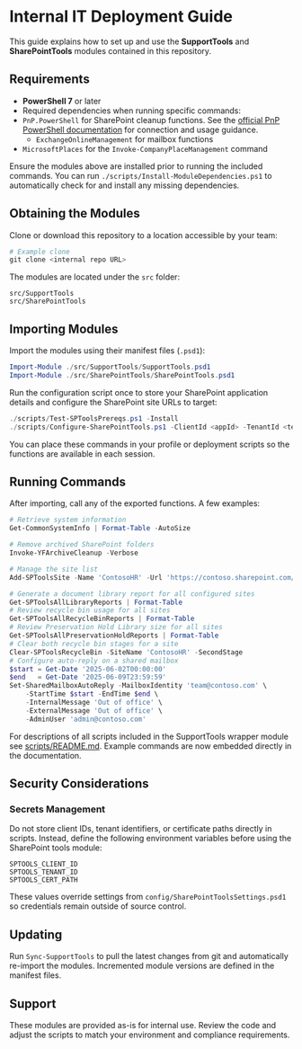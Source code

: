 # Internal IT Deployment Guide

This guide explains how to set up and use the **SupportTools** and **SharePointTools** modules contained in this repository.

## Requirements

* **PowerShell 7** or later
* Required dependencies when running specific commands:
* `PnP.PowerShell` for SharePoint cleanup functions. See the [official PnP PowerShell documentation](https://pnp.github.io/powershell/index.html) for connection and usage guidance.
  * `ExchangeOnlineManagement` for mailbox functions
* `MicrosoftPlaces` for the `Invoke-CompanyPlaceManagement` command

Ensure the modules above are installed prior to running the included commands.
You can run `./scripts/Install-ModuleDependencies.ps1` to automatically check
for and install any missing dependencies.

## Obtaining the Modules

Clone or download this repository to a location accessible by your team:

```powershell
# Example clone
git clone <internal repo URL>
```

The modules are located under the `src` folder:

```
src/SupportTools
src/SharePointTools
```

## Importing Modules

Import the modules using their manifest files (`.psd1`):

```powershell
Import-Module ./src/SupportTools/SupportTools.psd1
Import-Module ./src/SharePointTools/SharePointTools.psd1
```

Run the configuration script once to store your SharePoint application details and configure the SharePoint site URLs to target:

```powershell
./scripts/Test-SPToolsPrereqs.ps1 -Install
./scripts/Configure-SharePointTools.ps1 -ClientId <appId> -TenantId <tenantId> -CertPath <path>
```

You can place these commands in your profile or deployment scripts so the functions are available in each session.

## Running Commands

After importing, call any of the exported functions. A few examples:

```powershell
# Retrieve system information
Get-CommonSystemInfo | Format-Table -AutoSize

# Remove archived SharePoint folders
Invoke-YFArchiveCleanup -Verbose

# Manage the site list
Add-SPToolsSite -Name 'ContosoHR' -Url 'https://contoso.sharepoint.com/sites/HR'

# Generate a document library report for all configured sites
Get-SPToolsAllLibraryReports | Format-Table
# Review recycle bin usage for all sites
Get-SPToolsAllRecycleBinReports | Format-Table
# Review Preservation Hold Library size for all sites
Get-SPToolsAllPreservationHoldReports | Format-Table
# Clear both recycle bin stages for a site
Clear-SPToolsRecycleBin -SiteName 'ContosoHR' -SecondStage
# Configure auto-reply on a shared mailbox
$start = Get-Date '2025-06-02T00:00:00'
$end   = Get-Date '2025-06-09T23:59:59'
Set-SharedMailboxAutoReply -MailboxIdentity 'team@contoso.com' \
    -StartTime $start -EndTime $end \
    -InternalMessage 'Out of office' \ 
    -ExternalMessage 'Out of office' \ 
    -AdminUser 'admin@contoso.com'
```

For descriptions of all scripts included in the SupportTools wrapper module see [scripts/README.md](../scripts/README.md). Example commands are now embedded directly in the documentation.

## Security Considerations

### Secrets Management

Do not store client IDs, tenant identifiers, or certificate paths directly in scripts. Instead, define the following environment variables before using the SharePoint tools module:

```text
SPTOOLS_CLIENT_ID
SPTOOLS_TENANT_ID
SPTOOLS_CERT_PATH
```

These values override settings from `config/SharePointToolsSettings.psd1` so credentials remain outside of source control.

## Updating

Run `Sync-SupportTools` to pull the latest changes from git and automatically re-import the modules. Incremented module versions are defined in the manifest files.

## Support

These modules are provided as-is for internal use. Review the code and adjust the scripts to match your environment and compliance requirements.


